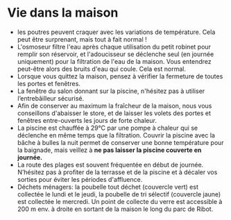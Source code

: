 ﻿# Vie dans la maison
- les poutres peuvent craquer avec les variations de température. Cela peut être surprenant, mais tout à fait normal !
- L'osmoseur filtre l'eau après chaque utilisation du petit robinet pour remplir son réservoir, et l'adoucisseur se déclenche seul (en journée uniquement) pour la filtration de l'eau de la maison. Vous entendrez peut-être alors des bruits d'eau qui coule. Cela est normal.
- Lorsque vous quittez la maison, pensez à vérifier la fermeture de toutes les portes et fenêtres.
- La fenêtre du salon donnant sur la piscine, n'hésitez pas à utiliser l’entrebâilleur sécurisé.
- Afin de conserver au maximum la fraîcheur de la maison, nous vous conseillons d'abaisser le store, et de laisser les volets des portes et fenêtres entre-ouverts les jours de forte chaleur.
- La piscine est chauffée à 29°C par une pompe à chaleur qui se déclenche en même temps que la filtration. Couvrir la piscine avec la bâche à bulles la nuit permet de conserver une bonne température pour la baignade, mais veillez à **ne pas laisser la piscine couverte en journée.**
- La route des plages est souvent fréquentée en début de journée. N’hésitez pas à profiter de la terrasse et de la piscine et à décaler vos sorties pour éviter les périodes d'affluence.
- Déchets ménagers: la poubelle tout déchet (couvercle vert) est collectée le lundi et le jeudi, la poubelle de tri sélectif (couvercle jaune) est collectée le mercredi. Un point de collecte du verre est accessible à 200 m env. à droite en sortant de la maison le long du parc de Ribot.
